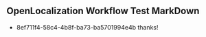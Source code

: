 ## OpenLocalization Workflow Test MarkDown
* 8ef711f4-58c4-4b8f-ba73-ba5701994e4b thanks!

<!--HONumber=Jul16_HO3-->



